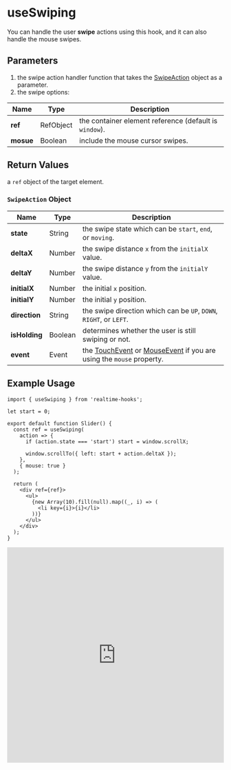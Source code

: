 # useSwiping

You can handle the user **swipe** actions using this hook, and it can also handle the mouse swipes.

## Parameters

1.  the swipe action handler function that takes the [SwipeAction](#swipeaction-object) object as a parameter.
2.  the swipe options:

| Name      | Type      | Description                                            |
| --------- | --------- | ------------------------------------------------------ |
| **ref**   | RefObject | the container element reference (default is `window`). |
| **mosue** | Boolean   | include the mouse cursor swipes.                       |

## Return Values

a `ref` object of the target element.

### `SwipeAction` Object

| Name          | Type    | Description                                                                                                                                                                                       |
| ------------- | ------- | ------------------------------------------------------------------------------------------------------------------------------------------------------------------------------------------------- |
| **state**     | String  | the swipe state which can be `start`, `end`, or `moving`.                                                                                                                                         |
| **deltaX**    | Number  | the swipe distance `x` from the `initialX` value.                                                                                                                                                 |
| **deltaY**    | Number  | the swipe distance `y` from the `initialY` value.                                                                                                                                                 |
| **initialX**  | Number  | the initial `x` position.                                                                                                                                                                         |
| **initialY**  | Number  | the initial `y` position.                                                                                                                                                                         |
| **direction** | String  | the swipe direction which can be `UP`, `DOWN`, `RIGHT`, or `LEFT`.                                                                                                                                |
| **isHolding** | Boolean | determines whether the user is still swiping or not.                                                                                                                                              |
| **event**     | Event   | the [TouchEvent](https://developer.mozilla.org/en-US/docs/Web/API/TouchEvent) or [MouseEvent](https://developer.mozilla.org/en-US/docs/Web/API/MouseEvent) if you are using the `mouse` property. |

## Example Usage

```tsx
import { useSwiping } from 'realtime-hooks';

let start = 0;

export default function Slider() {
  const ref = useSwiping(
    action => {
      if (action.state === 'start') start = window.scrollX;

      window.scrollTo({ left: start + action.deltaX });
    },
    { mouse: true }
  );

  return (
    <div ref={ref}>
      <ul>
        {new Array(10).fill(null).map((_, i) => (
          <li key={i}>{i}</li>
        ))}
      </ul>
    </div>
  );
}
```

<iframe src="https://codesandbox.io/embed/useswiping-j743lq?fontsize=14&hidenavigation=1&module=%2Fsrc%2FComponent.tsx&theme=dark" style="width:100%; height:500px; border:0; overflow:hidden;" title="useSwiping" allow="accelerometer; ambient-light-sensor; camera; encrypted-media; geolocation; gyroscope; hid; microphone; midi; payment; usb; vr; xr-spatial-tracking" sandbox="allow-forms allow-modals allow-popups allow-presentation allow-same-origin allow-scripts"></iframe>
